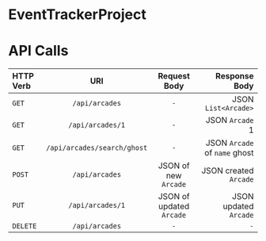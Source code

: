# EventTrackerProject

# API Calls

|  **HTTP Verb** | **URI**                          | **Request Body**                  | **Response Body**                       |
| :---           |        :----:                    |     :----:                        |                                    ---: |
| ```GET```      | ```/api/arcades```               |             ```-```               | JSON ```List<Arcade>```                 |
| ```GET```      | ```/api/arcades/1```             |             ```-```               | JSON ```Arcade``` 1                     |
| ```GET```      | ```/api/arcades/search/ghost```  |             ```-```               | JSON ```Arcade``` of ```name``` ghost   |
| ```POST```     | ```/api/arcades```               | JSON of new ```Arcade```          | JSON created ```Arcade```               |
| ```PUT```      | ```/api/arcades/1```             | JSON of updated ```Arcade```      | JSON updated ```Arcade```               |
| ```DELETE```   | ```/api/arcades```               |                 ```-```           |                   ```-```               |
